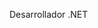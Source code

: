 Desarrollador .NET
<!--- 
- 👋 Soy Christian Ricardo Villeda @ChristianRVM. 
- 👀 Soy ISC y me enfoco al desarrollo de software, especialmente utilizado las herramientas de .NET y .NET Core.
<!---- 🌱 Me gusta aprender un poco de todo, como desarrollo Web con: PHP, Node.js, Js, Laravel, Symphony. Movil: Flutter, Xamarin, Android y React Native entre muchas otras cosas. --->
<!---
- 📫 Para contactarme puede usar el formulario de mi sitio personal: https://crvmdev.net/#contact 


<!---
ChristianRVM/ChristianRVM is a ✨ special ✨ repository because its `README.md` (this file) appears on your GitHub profile.
You can click the Preview link to take a look at your changes.
--->

